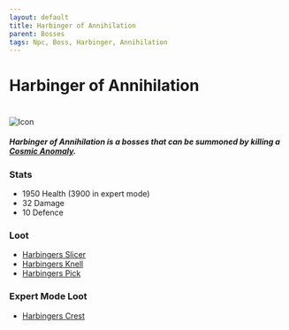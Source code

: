 ```yaml
---
layout: default
title: Harbinger of Annihilation
parent: Bosses
tags: Npc, Boss, Harbinger, Annihilation
---
```


# Harbinger of Annihilation
#
![Icon](https://ricklugtigheid.github.io/SupernovaMod/assets/images/boss_harbinger_of_annihilation.png)

##### Harbinger of Annihilation is a bosses that can be summoned by killing a [Cosmic Anomaly](https://ricklugtigheid.github.io/SupernovaMod/docs/npcs/pre-hardmode/cosmic_anomaly).

### Stats
- 1950 Health (3900 in expert mode)
- 32 Damage 
- 10 Defence

### Loot
- [Harbingers Slicer](https://ricklugtigheid.github.io/SupernovaMod/docs/items/weapons/harbingers_slicer)
- [Harbingers Knell](https://ricklugtigheid.github.io/SupernovaMod/docs/items/weapons/harbingers_knell)
- [Harbingers Pick](https://ricklugtigheid.github.io/SupernovaMod/docs/items/tools/harbingers_pick)

### Expert Mode Loot 
- [Harbingers Crest](https://ricklugtigheid.github.io/SupernovaMod/docs/items/expert/harbingers_crest)